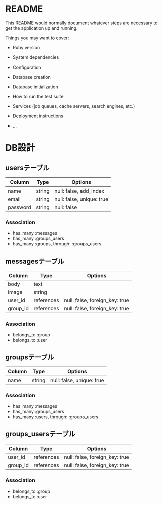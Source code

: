 # README

This README would normally document whatever steps are necessary to get the
application up and running.

Things you may want to cover:

* Ruby version

* System dependencies

* Configuration

* Database creation

* Database initialization

* How to run the test suite

* Services (job queues, cache servers, search engines, etc.)

* Deployment instructions

* ...

# DB設計


## usersテーブル

|Column|Type|Options|
|------|----|-------|
|name|string|null: false, add_index|
|email|string|null: false, unique: true|
|password|string|null: false|

### Association
- has_many :messages
- has_many :groups_users
- has_many :groups, through: :groups_users


## messagesテーブル

|Column|Type|Options|
|------|----|-------|
|body|text||
|image|string||
|user_id|references|null: false, foreign_key: true|
|group_id|references|null: false, foreign_key: true|

### Association
- belongs_to :group
- belongs_to :user


## groupsテーブル

|Column|Type|Options|
|------|----|-------|
|name|string|null: false, unique: true|

### Association
- has_many :messages
- has_many :groups_users
- has_many :users, through: :groups_users


## groups_usersテーブル

|Column|Type|Options|
|------|----|-------|
|user_id|references|null: false, foreign_key: true|
|group_id|references|null: false, foreign_key: true|

### Association
- belongs_to :group
- belongs_to :user
